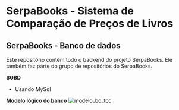# SerpaBooks - Sistema de Comparação de Preços de Livros

## SerpaBooks - Banco de dados
Este repositório contém todo o backend do projeto SerpaBooks. Ele também faz parte do grupo de repositórios do SerpaBooks.

**SGBD**
- Usando MySql

**Modelo lógico do banco**
![modelo_bd_tcc](https://github.com/JPSerpa75/SerpaBooks-database/assets/84480708/94fb561b-5453-4721-98d1-fdb83dd51856)
